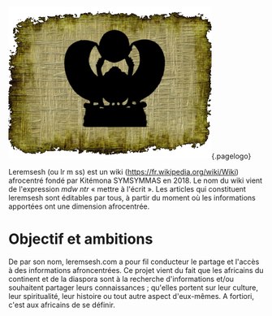 <!-- TITLE: Leremsesh -->
<!-- SUBTITLE: Présentation de Leremsesh -->

![Logo Leremsesh Com](/uploads/logo/logo-leremsesh-com.png "Logo Leremsesh Com"){.pagelogo}

Leremsesh (ou lr m ss) est un wiki (https://fr.wikipedia.org/wiki/Wiki) afrocentré fondé par Kitémona SYMSYMMAS en 2018. Le nom du wiki vient de l'expression *mdw ntr* « mettre à l'écrit ».
Les articles qui constituent leremsesh sont éditables par tous, à partir du moment où les informations apportées ont une dimension afrocentrée.
# Objectif et ambitions
De par son nom, leremsesh.com a pour fil conducteur le partage et l'accès à des informations afroncentrées. Ce projet vient du fait que les africains du continent et de la diaspora sont à la recherche d'informations et/ou souhaitent partager leurs connaissances ; qu'elles portent sur leur culture, leur spiritualité, leur histoire ou tout autre aspect d'eux-mêmes. A fortiori, c'est aux africains de se définir.